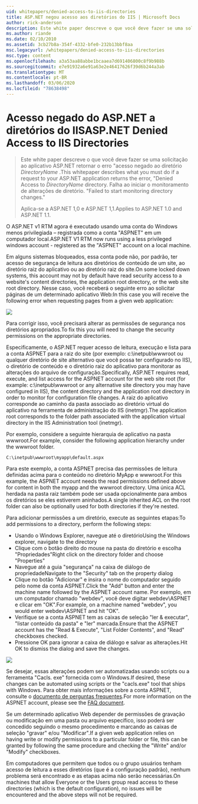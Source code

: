 ```yaml
---
uid: whitepapers/denied-access-to-iis-directories
title: ASP.NET negou acesso aos diretórios do IIS | Microsoft Docs
author: rick-anderson
description: Este white paper descreve o que você deve fazer se uma solicitação ao aplicativo ASP.NET retornar o erro "acesso negado ao diretório DirectoryName. Falha em s...
ms.author: riande
ms.date: 02/10/2010
ms.assetid: 3cb27b8a-354f-4332-bfe0-232b13bbf8aa
msc.legacyurl: /whitepapers/denied-access-to-iis-directories
msc.type: content
ms.openlocfilehash: a3a53aa88abbe1bcaaea7d691406800c8f9b988b
ms.sourcegitcommit: e7e91932a6e91a63e2e46417626f39d6b244a3ab
ms.translationtype: MT
ms.contentlocale: pt-BR
ms.lasthandoff: 03/06/2020
ms.locfileid: "78638498"
---
```

# <a name="aspnet-denied-access-to-iis-directories"></a><span data-ttu-id="ae99b-104">Acesso negado do ASP.NET a diretórios do IIS</span><span class="sxs-lookup"><span data-stu-id="ae99b-104">ASP.NET Denied Access to IIS Directories</span></span>

> <span data-ttu-id="ae99b-105">Este white paper descreve o que você deve fazer se uma solicitação ao aplicativo ASP.NET retornar o erro "acesso negado ao diretório *DirectoryName* .</span><span class="sxs-lookup"><span data-stu-id="ae99b-105">This whitepaper describes what you must do if a request to your ASP.NET application returns the error, "Denied Access to *DirectoryName* directory.</span></span> <span data-ttu-id="ae99b-106">Falha ao iniciar o monitoramento de alterações de diretório. "</span><span class="sxs-lookup"><span data-stu-id="ae99b-106">Failed to start monitoring directory changes."</span></span>
> 
> <span data-ttu-id="ae99b-107">Aplica-se a ASP.NET 1,0 e ASP.NET 1,1.</span><span class="sxs-lookup"><span data-stu-id="ae99b-107">Applies to ASP.NET 1.0 and ASP.NET 1.1.</span></span>

<span data-ttu-id="ae99b-108">O ASP.NET v1 RTM agora é executado usando uma conta do Windows menos privilegiada – registrada como a conta "ASPNET" em um computador local.</span><span class="sxs-lookup"><span data-stu-id="ae99b-108">ASP.NET V1 RTM now runs using a less privileged windows account - registered as the "ASPNET" account on a local machine.</span></span>

<span data-ttu-id="ae99b-109">Em alguns sistemas bloqueados, essa conta pode não, por padrão, ter acesso de segurança de leitura aos diretórios de conteúdo de um site, ao diretório raiz do aplicativo ou ao diretório raiz do site.</span><span class="sxs-lookup"><span data-stu-id="ae99b-109">On some locked down systems, this account may not by default have read security access to a website's content directories, the application root directory, or the web site root directory.</span></span> <span data-ttu-id="ae99b-110">Nesse caso, você receberá o seguinte erro ao solicitar páginas de um determinado aplicativo Web:</span><span class="sxs-lookup"><span data-stu-id="ae99b-110">In this case you will receive the following error when requesting pages from a given web application:</span></span>

![](denied-access-to-iis-directories/_static/image1.jpg)

<span data-ttu-id="ae99b-111">Para corrigir isso, você precisará alterar as permissões de segurança nos diretórios apropriados.</span><span class="sxs-lookup"><span data-stu-id="ae99b-111">To fix this you will need to change the security permissions on the appropriate directories.</span></span>

<span data-ttu-id="ae99b-112">Especificamente, o ASP.NET requer acesso de leitura, execução e lista para a conta ASPNET para a raiz do site (por exemplo: c:\inetpub\wwwroot ou qualquer diretório de site alternativo que você possa ter configurado no IIS), o diretório de conteúdo e o diretório raiz do aplicativo para monitorar as alterações do arquivo de configuração.</span><span class="sxs-lookup"><span data-stu-id="ae99b-112">Specifically, ASP.NET requires read, execute, and list access for the ASPNET account for the web site root (for example: c:\inetpub\wwwroot or any alternative site directory you may have configured in IIS), the content directory and the application root directory in order to monitor for configuration file changes.</span></span> <span data-ttu-id="ae99b-113">A raiz do aplicativo corresponde ao caminho da pasta associado ao diretório virtual do aplicativo na ferramenta de administração do IIS (inetmgr).</span><span class="sxs-lookup"><span data-stu-id="ae99b-113">The application root corresponds to the folder path associated with the application virtual directory in the IIS Administration tool (inetmgr).</span></span>

<span data-ttu-id="ae99b-114">Por exemplo, considere a seguinte hierarquia de aplicativo na pasta wwwroot.</span><span class="sxs-lookup"><span data-stu-id="ae99b-114">For example, consider the following application hierarchy under the wwwroot folder.</span></span>

`C:\inetpub\wwwroot\myapp\default.aspx`

<span data-ttu-id="ae99b-115">Para este exemplo, a conta ASPNET precisa das permissões de leitura definidas acima para o conteúdo no diretório MyApp e wwwroot.</span><span class="sxs-lookup"><span data-stu-id="ae99b-115">For this example, the ASPNET account needs the read permissions defined above for content in both the myapp and the wwwroot directory.</span></span> <span data-ttu-id="ae99b-116">Uma única ACL herdada na pasta raiz também pode ser usada opcionalmente para ambos os diretórios se eles estiverem aninhados.</span><span class="sxs-lookup"><span data-stu-id="ae99b-116">A single inherited ACL on the root folder can also be optionally used for both directories if they're nested.</span></span>

<span data-ttu-id="ae99b-117">Para adicionar permissões a um diretório, execute as seguintes etapas:</span><span class="sxs-lookup"><span data-stu-id="ae99b-117">To add permissions to a directory, perform the following steps:</span></span>

- <span data-ttu-id="ae99b-118">Usando o Windows Explorer, navegue até o diretório</span><span class="sxs-lookup"><span data-stu-id="ae99b-118">Using the Windows explorer, navigate to the directory</span></span>
- <span data-ttu-id="ae99b-119">Clique com o botão direito do mouse na pasta do diretório e escolha "Propriedades"</span><span class="sxs-lookup"><span data-stu-id="ae99b-119">Right click on the directory folder and choose "Properties"</span></span>
- <span data-ttu-id="ae99b-120">Navegue até a guia "segurança" na caixa de diálogo de propriedade</span><span class="sxs-lookup"><span data-stu-id="ae99b-120">Navigate to the "Security" tab on the property dialog</span></span>
- <span data-ttu-id="ae99b-121">Clique no botão "Adicionar" e insira o nome do computador seguido pelo nome da conta ASPNET.</span><span class="sxs-lookup"><span data-stu-id="ae99b-121">Click the "Add" button and enter the machine name followed by the ASPNET account name.</span></span> <span data-ttu-id="ae99b-122">Por exemplo, em um computador chamado "webdev", você deve digitar webdev\ASPNET e clicar em "OK".</span><span class="sxs-lookup"><span data-stu-id="ae99b-122">For example, on a machine named "webdev", you would enter webdev\ASPNET and hit "OK".</span></span>
- <span data-ttu-id="ae99b-123">Verifique se a conta ASPNET tem as caixas de seleção "ler &amp; executar", "listar conteúdo da pasta" e "ler" marcada.</span><span class="sxs-lookup"><span data-stu-id="ae99b-123">Ensure that the ASPNET account has the "Read &amp; Execute", "List Folder Contents", and "Read" checkboxes checked.</span></span>
- <span data-ttu-id="ae99b-124">Pressione OK para ignorar a caixa de diálogo e salvar as alterações.</span><span class="sxs-lookup"><span data-stu-id="ae99b-124">Hit OK to dismiss the dialog and save the changes.</span></span>

![](denied-access-to-iis-directories/_static/image2.jpg)

<span data-ttu-id="ae99b-125">Se desejar, essas alterações podem ser automatizadas usando scripts ou a ferramenta "Cacls. exe" fornecida com o Windows.</span><span class="sxs-lookup"><span data-stu-id="ae99b-125">If desired, these changes can be automated using scripts or the "cacls.exe" tool that ships with Windows.</span></span> <span data-ttu-id="ae99b-126">Para obter mais informações sobre a conta ASPNET, consulte o [documento de perguntas frequentes](https://go.microsoft.com/fwlink/?LinkId=5828).</span><span class="sxs-lookup"><span data-stu-id="ae99b-126">For more information on the ASPNET account, please see the [FAQ document](https://go.microsoft.com/fwlink/?LinkId=5828).</span></span>

<span data-ttu-id="ae99b-127">Se um determinado aplicativo Web depender de permissões de gravação ou modificação em uma pasta ou arquivo específico, isso poderá ser concedido seguindo o mesmo procedimento e marcando as caixas de seleção "gravar" e/ou "Modificar".</span><span class="sxs-lookup"><span data-stu-id="ae99b-127">If a given web application relies on having write or modify permissions to a particular folder or file, this can be granted by following the same procedure and checking the "Write" and/or "Modify" checkboxes.</span></span>

<span data-ttu-id="ae99b-128">Em computadores que permitem que todos ou o grupo usuários tenham acesso de leitura a esses diretórios (que é a configuração padrão), nenhum problema será encontrado e as etapas acima não serão necessárias.</span><span class="sxs-lookup"><span data-stu-id="ae99b-128">On machines that allow Everyone or the Users group read access to these directories (which is the default configuration), no issues will be encountered and the above steps will not be required.</span></span>
